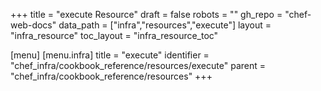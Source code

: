 +++
title = "execute Resource"
draft = false
robots = ""
gh_repo = "chef-web-docs"
data_path = ["infra","resources","execute"]
layout = "infra_resource"
toc_layout = "infra_resource_toc"

[menu]
  [menu.infra]
    title = "execute"
    identifier = "chef_infra/cookbook_reference/resources/execute"
    parent = "chef_infra/cookbook_reference/resources"
+++

<!-- The contents of this page are automatically generated from the execute.yaml file in the data directory. -->
<!-- To suggest a change, edit the https://github.com/chef/chef/blob/main/lib/chef/resource/execute.rb file
      and submit a pull request to the https://github.com/chef/chef repository. -->
